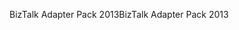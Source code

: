 <span data-ttu-id="7a663-101">BizTalk Adapter Pack 2013</span><span class="sxs-lookup"><span data-stu-id="7a663-101">BizTalk Adapter Pack 2013</span></span>